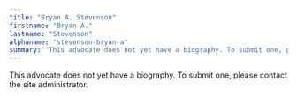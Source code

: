 ```yaml
---
title: "Bryan A. Stevenson"
firstname: "Bryan A."
lastname: "Stevenson"
alphaname: "stevenson-bryan-a"
summary: "This advocate does not yet have a biography. To submit one, please contact the site administrator."
---
```

This advocate does not yet have a biography. To submit one, please contact the site administrator.

